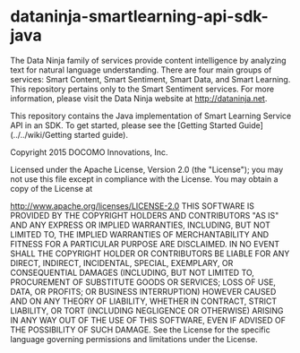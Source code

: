# dataninja-smartlearning-api-sdk-java
The Data Ninja family of services provide content intelligence by analyzing text for natural language understanding. There are four main groups of services: Smart Content, Smart Sentiment, Smart Data, and Smart Learning. This repository pertains only to the Smart Sentiment services. For more information, please visit the Data Ninja website at http://dataninja.net.

This repository contains the Java implementation of Smart Learning Service API in an SDK. To get started, please see the [Getting Started Guide](../../wiki/Getting started guide).

Copyright 2015 DOCOMO Innovations, Inc.

Licensed under the Apache License, Version 2.0 (the "License"); you may not use this file except in compliance with the License. You may obtain a copy of the License at

http://www.apache.org/licenses/LICENSE-2.0
THIS SOFTWARE IS PROVIDED BY THE COPYRIGHT HOLDERS AND CONTRIBUTORS "AS IS" AND ANY EXPRESS OR IMPLIED WARRANTIES, INCLUDING, BUT NOT LIMITED TO, THE IMPLIED WARRANTIES OF MERCHANTABILITY AND FITNESS FOR A PARTICULAR PURPOSE ARE DISCLAIMED. IN NO EVENT SHALL THE COPYRIGHT HOLDER OR CONTRIBUTORS BE LIABLE FOR ANY DIRECT, INDIRECT, INCIDENTAL, SPECIAL, EXEMPLARY, OR CONSEQUENTIAL DAMAGES (INCLUDING, BUT NOT LIMITED TO, PROCUREMENT OF SUBSTITUTE GOODS OR SERVICES; LOSS OF USE, DATA, OR PROFITS; OR BUSINESS INTERRUPTION) HOWEVER CAUSED AND ON ANY THEORY OF LIABILITY, WHETHER IN CONTRACT, STRICT LIABILITY, OR TORT (INCLUDING NEGLIGENCE OR OTHERWISE) ARISING IN ANY WAY OUT OF THE USE OF THIS SOFTWARE, EVEN IF ADVISED OF THE POSSIBILITY OF SUCH DAMAGE. See the License for the specific language governing permissions and limitations under the License.

